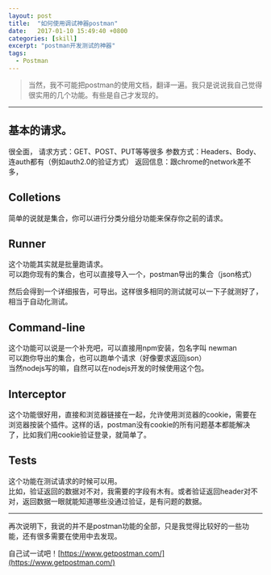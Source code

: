 ```yaml
---
layout: post
title:  "如何使用调试神器postman"
date:   2017-01-10 15:49:40 +0800
categories: [skill]
excerpt: "postman开发测试的神器"
tags:
  - Postman
---
```


>当然，我不可能把postman的使用文档，翻译一遍。我只是说说我自己觉得很实用的几个功能。有些是自己才发现的。
  
-----

## 基本的请求。

很全面，
请求方式：GET、POST、PUT等等很多
参数方式：Headers、Body、连auth都有（例如auth2.0的验证方式）
返回信息：跟chrome的network差不多，

## Colletions

简单的说就是集合，你可以进行分类分组分功能来保存你之前的请求。

## Runner

这个功能其实就是批量跑请求。    
可以跑你现有的集合，也可以直接导入一个，postman导出的集合（json格式）

然后会得到一个详细报告，可导出。这样很多相同的测试就可以一下子就测好了，相当于自动化测试。

## Command-line

这个功能可以说是一个补充吧，可以直接用npm安装，包名字叫 newman     
可以跑你导出的集合，也可以跑单个请求（好像要求返回json）      
当然nodejs写的嘛，自然可以在nodejs开发的时候使用这个包。

## Interceptor

这个功能很好用，直接和浏览器链接在一起，允许使用浏览器的cookie，需要在浏览器按装个插件。这样的话，postman没有cookie的所有问题基本都能解决了，比如我们用cookie验证登录，就简单了。

## Tests

这个功能在测试请求的时候可以用。        
比如，验证返回的数据对不对，我需要的字段有木有。或者验证返回header对不对，返回数据一眼就能知道哪些没通过验证，是有问题的数据。

---------

再次说明下，我说的并不是postman功能的全部，只是我觉得比较好的一些功能，还有很多需要在使用中去发现。

自己试一试吧！[https://www.getpostman.com/](https://www.getpostman.com/)